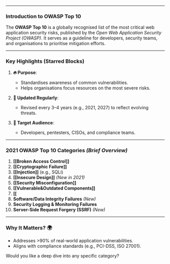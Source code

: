 


---

### **Introduction to OWASP Top 10**  
The **OWASP Top 10** is a globally recognised list of the most critical web application security risks, published by the *Open Web Application Security Project (OWASP)*. It serves as a guideline for developers, security teams, and organisations to prioritise mitigation efforts.

---

### **Key Highlights (Starred Blocks)**  
1. **🔥 Purpose**:  
   - Standardises awareness of common vulnerabilities.  
   - Helps organisations focus resources on the most severe risks.  

2. **📌 Updated Regularly**:  
   - Revised every 3–4 years (e.g., 2021, 2027) to reflect evolving threats.  

3. **🎯 Target Audience**:  
   - Developers, pentesters, CISOs, and compliance teams.  

---

### **2021 OWASP Top 10 Categories** *(Brief Overview)*  
1. **[[Broken Access Control]]**  
2. **[[Cryptographic Failure]]**  
3. **[[Injection]]** (e.g., SQLi)  
4. **[[Insecure Design]]** *(New in 2021)*  
5. **[[Security Misconfiguration]]**  
6. **[[Vulnerable&Outdated Components]]**  
7. **[[**  
8. **Software/Data Integrity Failures** *(New)*  
9. **Security Logging & Monitoring Failures**  
10. **Server-Side Request Forgery (SSRF)** *(New)*  

---

### **Why It Matters?** 🌍  
- Addresses >90% of real-world application vulnerabilities.  
- Aligns with compliance standards (e.g., PCI-DSS, ISO 27001).  

Would you like a deep dive into any specific category?